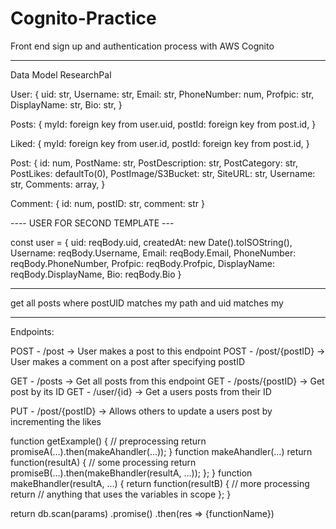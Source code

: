 # Cognito-Practice
Front end sign up and authentication process with AWS Cognito

--------
Data Model ResearchPal

User: {
    uid: str,
    Username: str,
    Email: str,
    PhoneNumber: num,
    Profpic: str,
    DisplayName: str,
    Bio: str,
}

Posts: {
    myId: foreign key from user.uid,
    postId: foreign key from post.id,
}

Liked: {
    myId: foreign key from user.id,
    postId: foreign key from post.id,
}


Post: {
    id: num,
    PostName: str,
    PostDescription: str,
    PostCategory: str,
    PostLikes: defaultTo(0),
    PostImage/S3Bucket: str,
    SiteURL: str,
    Username: str,
    Comments: array,
}

Comment: {
    id: num,
    postID: str,
    comment: str
}

---- USER FOR SECOND TEMPLATE ---

const user = {
    uid: reqBody.uid,
    createdAt: new Date().toISOString(),
    Username: reqBody.Username,
    Email: reqBody.Email,
    PhoneNumber: reqBody.PhoneNumber,
    Profpic: reqBody.Profpic,
    DisplayName: reqBody.DisplayName,
    Bio: reqBody.Bio
  }

-------

get all posts where postUID matches my path and uid matches my 

-------

Endpoints:

POST - /post -> User makes a post to this endpoint
POST - /post/{postID} -> User makes a comment on a post after specifying postID

GET - /posts -> Get all posts from this endpoint
GET - /posts/{postID} -> Get post by its ID
GET - /user/{id} -> Get a users posts from their ID

PUT - /post/{postID} -> Allows others to update a users post by incrementing the likes






function getExample() {
    // preprocessing
    return promiseA(…).then(makeAhandler(…));
}
function makeAhandler(…)
    return function(resultA) {
        // some processing
        return promiseB(…).then(makeBhandler(resultA, …));
    };
}
function makeBhandler(resultA, …) {
    return function(resultB) {
        // more processing
        return // anything that uses the variables in scope
    };
}



return db.scan(params)
  .promise()
  .then(res => {functionName})